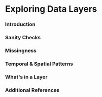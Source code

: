 # Exploring Data Layers

### Introduction

### Sanity Checks

### Missingness

### Temporal & Spatial Patterns

### What's in a Layer

### Additional References
